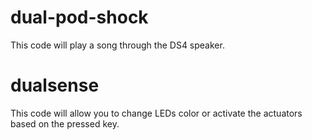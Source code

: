 # dual-pod-shock
This code will play a song through the DS4 speaker.

# dualsense
This code will allow you to change LEDs color or activate the actuators based on the pressed key.
